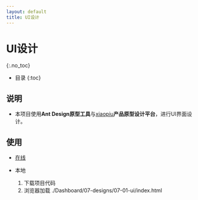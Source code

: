 ```yaml
---
layout: default
title: UI设计
---
```


# UI设计
{:.no_toc}

* 目录
{:toc}

## 说明

  - 本项目使用**Ant Design原型工具**与[xiaopiu](https://www.xiaopiu.com/)**产品原型设计平台**，进行UI界面设计。

## 使用

  - [在线](https://momo-study.github.io/EarnIt-UI/index.html)

  - 本地
    1. 下载项目代码
    2. 浏览器加载 ./Dashboard/07-designs/07-01-ui/index.html
